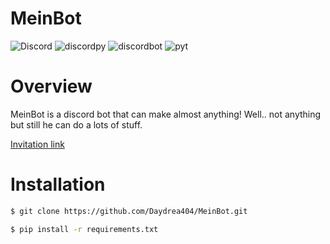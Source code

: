 # MeinBot



![Discord](https://img.shields.io/discord/515156152066244635?style=for-the-badge&logo=discord&color=blueviolet&logoColor=blueviolet) ![discordpy](https://img.shields.io/badge/discord-py-blueviolet?style=for-the-badge&logo=discord&logoColor=blueviolet) ![discordbot](https://img.shields.io/badge/discord-bot-blueviolet?style=for-the-badge&logo=discord&logoColor=blueviolet) ![pyt](https://img.shields.io/badge/python-3.7-blueviolet?style=for-the-badge&logo=python&logoColor=blueviolet)

# Overview

MeinBot is a discord bot that can make almost anything! Well.. not anything but still he can do a lots of stuff.

[Invitation link][link]

# Installation

```bash
$ git clone https://github.com/Daydrea404/MeinBot.git

$ pip install -r requirements.txt
```


[link]: https://discord.com/api/oauth2/authorize?client_id=573091512066375690&permissions=8&scope=bot
